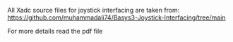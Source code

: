 All Xadc source files for joystick interfacing are taken from: https://github.com/muhammadali74/Basys3-Joystick-Interfacing/tree/main

For more details read the pdf file 
